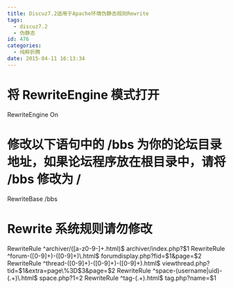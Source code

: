 ```yaml
---
title: Discuz7.2适用于Apache环境伪静态规则Rewrite
tags:
  - discuz7.2
  - 伪静态
id: 476
categories:
  - 纯粹折腾
date: 2015-04-11 16:13:34
---
```


# 将 RewriteEngine 模式打开
RewriteEngine On
# 修改以下语句中的 /bbs 为你的论坛目录地址，如果论坛程序放在根目录中，请将 /bbs 修改为 /
RewriteBase /bbs
# Rewrite 系统规则请勿修改
RewriteRule ^archiver/([a-z0-9\-]+\.html)$ archiver/index.php?$1
RewriteRule ^forum-([0-9]+)-([0-9]+)\.html$ forumdisplay.php?fid=$1&page=$2
RewriteRule ^thread-([0-9]+)-([0-9]+)-([0-9]+)\.html$ viewthread.php?tid=$1&extra=page\%3D$3&page=$2
RewriteRule ^space-(username|uid)-(.+)\.html$ space.php?$1=$2
RewriteRule ^tag-(.+)\.html$ tag.php?name=$1